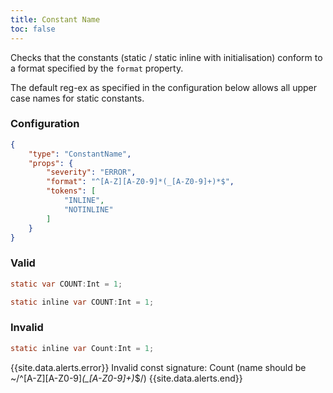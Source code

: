 ```yaml
---
title: Constant Name
toc: false
---
```


Checks that the constants (static / static inline with initialisation) conform to a format specified by the `format` property.

The default reg-ex as specified in the configuration below allows all upper case names for static constants.

### Configuration

```json
{
    "type": "ConstantName",
    "props": {
        "severity": "ERROR",
        "format": "^[A-Z][A-Z0-9]*(_[A-Z0-9]+)*$",
        "tokens": [
            "INLINE",
            "NOTINLINE"
        ]
    }
}
```

### Valid

```java
static var COUNT:Int = 1;

static inline var COUNT:Int = 1;
```

### Invalid

```java
static inline var Count:Int = 1;
```

{{site.data.alerts.error}} Invalid const signature: Count (name should be ~/^[A-Z][A-Z0-9]*(_[A-Z0-9]+)*$/) {{site.data.alerts.end}}